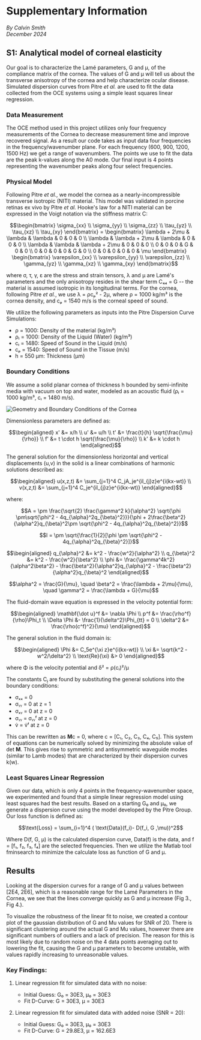 # Supplementary Information
*By Calvin Smith*  
*December 2024*

## S1: Analytical model of corneal elasticity

Our goal is to characterize the Lamé parameters, G and μ, of the compliance matrix of the cornea. The values of G and μ will tell us about the transverse anisotropy of the cornea and help characterize ocular disease. Simulated dispersion curves from Pitre *et al.* are used to fit the data collected from the OCE systems using a simple least squares linear regression.

### Data Measurement

The OCE method used in this project utilizes only four frequency measurements of the Cornea to decrease measurement time and improve recovered signal. As a result our code takes as input data four frequencies in the frequency/wavenumber plane. For each frequency (600, 900, 1200, 1500 Hz) we get a range of wavenumbers. The points we use to fit the data are the peak k-values along the A0 mode. Our final input is 4 points representing the wavenumber peaks along four select frequencies.

### Physical Model

Following Pitre *et al.*, we model the cornea as a nearly-incompressible transverse isotropic (NITI) material. This model was validated in porcine retinas ex vivo by Pitre *et al.* Hooke's law for a NITI material can be expressed in the Voigt notation via the stiffness matrix C:

```math
\begin{bmatrix}
    \sigma_{xx}
    \\ \sigma_{yy}
    \\ \sigma_{zz}
    \\ \tau_{yz}
    \\ \tau_{xz}  
    \\ \tau_{xy}
\end{bmatrix} =
\begin{bmatrix}
    \lambda + 2\mu & \lambda & \lambda & 0 & 0 & 0 \\
    \lambda & \lambda + 2\mu & \lambda & 0 & 0 & 0 \\
    \lambda & \lambda & \lambda + 2\mu & 0 & 0 & 0 \\
    0 & 0 & 0 & G & 0 & 0 \\
    0 & 0 & 0 & 0 & G & 0 \\
    0 & 0 & 0 & 0 & 0 & \mu
\end{bmatrix}
\begin{bmatrix}
    \varepsilon_{xx}
    \\ \varepsilon_{yy}
    \\ \varepsilon_{zz}
    \\ \gamma_{yz}
    \\ \gamma_{xz}  
    \\ \gamma_{xy}
\end{bmatrix}
```

where σ, τ, γ, ε are the stress and strain tensors, λ and μ are Lamé's parameters and the only anisotropy resides in the shear term C₄₄ = G -- the material is assumed isotropic in its longitudinal terms. For the cornea, following Pitre *et al.*, we use λ = ρcₚ² - 2μ, where ρ = 1000 kg/m³ is the cornea density, and cₚ = 1540 m/s is the corneal speed of sound.

We utilize the following parameters as inputs into the Pitre Dispersion Curve Simulations:

- ρ = 1000: Density of the material (kg/m³)
- ρₗ = 1000: Density of the Liquid (Water) (kg/m³)
- cₗ = 1480: Speed of Sound in the Liquid (m/s)
- cₚ = 1540: Speed of Sound in the Tissue (m/s)
- h = 550 μm: Thickness (μm)

### Boundary Conditions

We assume a solid planar cornea of thickness h bounded by semi-infinite media with vacuum on top and water, modeled as an acoustic fluid (ρₗ = 1000 kg/m³, cₗ = 1480 m/s).

![Geometry and Boundary Conditions of the Cornea](./images/Cornea_diagram.png)

Dimensionless parameters are defined as:
```math
\begin{aligned}
x' &= x/h \\
u' &= u/h \\
t' &= \frac{t}{h} \sqrt{\frac{\mu}{\rho}} \\
f' &= t \cdot h \sqrt{\frac{\mu}{\rho}} \\
k' &= k \cdot h
\end{aligned}
```

The general solution for the dimensionless horizontal and vertical displacements (u,v) in the solid is a linear combinations of harmonic solutions described as:

```math
\begin{aligned}
u(x,z,t) &= \sum_{j=1}^4 C_jA_je^{il_{j}z}e^{i(kx-wt)} \\
v(x,z,t) &= \sum_{j=1}^4 C_je^{il_{j}z}e^{i(kx-wt)}
\end{aligned}
```

where:

```math
A = \pm \frac{\sqrt{2} \frac{\gamma^2 k}{\alpha^2} \sqrt{\phi \pm\sqrt{\phi^2 - 4q_{\alpha}^2q_{\beta}^2}}}{\phi + 2\frac{\beta^2}{\alpha^2}q_{\beta}^2\pm \sqrt{\phi^2 - 4q_{\alpha}^2q_{\beta}^2}}
```

```math
l = \pm \sqrt{\frac{1}{2}[\phi \pm \sqrt{\phi^2 - 4q_{\alpha}^2q_{\beta}^2}]}
```

```math
\begin{aligned}
q_{\alpha}^2 &= k^2 - \frac{w^2}{\alpha^2} \\
q_{\beta}^2 &= k^2 - \frac{w^2}{\beta^2} \\
\phi &= \frac{\gamma^4k^2}{\alpha^2\beta^2} - \frac{\beta^2}{\alpha^2}q_{\alpha}^2 - \frac{\beta^2}{\alpha^2}q_{\beta}^2
\end{aligned}
```

```math
\alpha^2 = \frac{G}{\mu}, \quad \beta^2 = \frac{\lambda + 2\mu}{\mu}, \quad \gamma^2 = \frac{\lambda + G}{\mu}
```

The fluid-domain wave equation is expressed in the velocity potential form:
```math
\begin{aligned}
\mathbf{\dot u}^f &= \nabla \Phi \\
p^f &= \frac{\rho^f}{\rho}\Phi_t \\
\Delta \Phi &- \frac{1}{\delta^2}\Phi_{tt} = 0 \\
\delta^2 &= \frac{\rho(c^f)^2}{\mu}
\end{aligned}
```

The general solution in the fluid domain is:
```math
\begin{aligned}
\Phi &= C_5e^{\xi z}e^{i(kx-wt)} \\
\xi &= \sqrt{k^2 - w^2/\delta^2} \\
\text{Re}(\xi) &> 0
\end{aligned}
```

where Φ is the velocity potential and δ² = ρ(cₗ)²/μ

The constants Cⱼ are found by substituting the general solutions into the boundary conditions:
- σₓₓ = 0
- σᵧᵧ = 0 at z = 1
- σₓᵧ = 0 at z = 0
- σᵧᵧ = σᵧᵧᶠ at z = 0
- v̇ = v̇ᶠ at z = 0

This can be rewritten as **M**c = 0, where c = [C₁, C₂, C₃, C₄, C₅]. This system of equations can be numerically solved by minimizing the absolute value of det **M**. This gives rise to symmetric and antisymmetric waveguide modes (similar to Lamb modes) that are characterized by their dispersion curves k(w).

### Least Squares Linear Regression

Given our data, which is only 4 points in the frequency-wavenumber space, we experimented and found that a simple linear regression model using least squares had the best results. Based on a starting G₀ and μ₀, we generate a dispersion curve using the model developed by the Pitre Group. Our loss function is defined as:

```math
\text{Loss} = \sum_{i=1}^4 ( \text{Data}(f_i)- D(f_i, G ,\mu))^2
```

Where D(f, G, μ) is the calculated dispersion curve, Data(f) is the data, and f = [f₁, f₂, f₃, f₄] are the selected frequencies. Then we utilize the Matlab tool fminsearch to minimize the calculate loss as function of G and μ.

## Results

Looking at the dispersion curves for a range of G and μ values between [2E4, 2E6], which is a reasonable range for the Lamé Parameters in the Cornea, we see that the lines converge quickly as G and μ increase (Fig 3., Fig 4.).

To visualize the robustness of the linear fit to noise, we created a contour plot of the gaussian distribution of G and Mu values for SNR of 20. There is significant clustering around the actual G and Mu values, however there are significant numbers of outliers and a lack of precision. The reason for this is most likely due to random noise on the 4 data points averaging out to lowering the fit, causing the G and μ parameters to become unstable, with values rapidly increasing to unreasonable values.

### Key Findings:

1. Linear regression fit for simulated data with no noise:
   - Initial Guess: G₀ = 30E3, μ₀ = 30E3
   - Fit D-Curve: G = 30E3, μ = 30E3

2. Linear regression fit for simulated data with added noise (SNR = 20):
   - Initial Guess: G₀ = 30E3, μ₀ = 30E3
   - Fit D-Curve: G = 29.8E3, μ = 162.6E3


